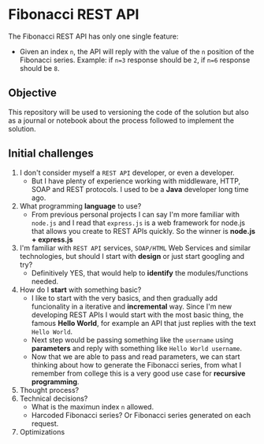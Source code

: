 # Fibonacci REST API

The Fibonacci REST API has only one single feature:

* Given an index `n`, the API will reply with the value of the `n` position of the Fibonacci series. Example: if `n=3` response should be `2`, if `n=6` response should be `8`.

## Objective

This repository will be used to versioning the code of the solution but also as a journal or notebook about the process followed to implement the solution.

## Initial challenges

1. I don't consider myself a `REST API` developer, or even a developer.
   * But I have plenty of experience working with middleware, HTTP, SOAP and REST protocols. I used to be a **Java** developer long time ago.
2. What programming **language** to use?
   * From previous personal projects I can say I'm more familiar with `node.js` and I read that `express.js` is a web framework for node.js that allows you create to REST APIs quickly. So the winner is **node.js + express.js**
3. I'm familiar with `REST API` services, `SOAP/HTML` Web Services and similar technologies, but should I start with **design** or just start googling and try?
   * Definitively YES, that would help to **identify** the modules/functions needed.
4. How do I **start** with something basic?
   * I like to start with the very basics, and then gradually add funcionality in a iterative and **incremental** way. Since I'm new developing REST APIs I would start with the most basic thing, the famous **Hello World**, for example an API that just replies with the text `Hello World`. 
   * Next step would be passing something like the `username` using **parameters** and reply with something like `Hello World username`.
   * Now that we are able to pass and read parameters, we can start thinking about how to generate the Fibonacci series, from what I remember from college this is a very good use case for **recursive programming**.
5. Thought process?
6. Technical decisions?
   * What is the maximun index `n` allowed.
   * Harcoded Fibonacci series? Or Fibonacci series generated on each request.
7. Optimizations
